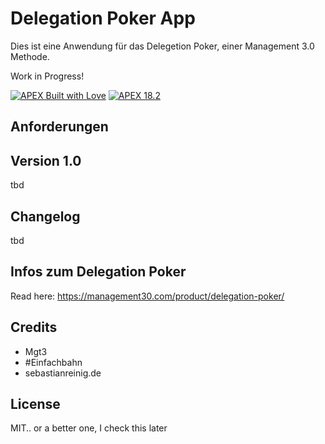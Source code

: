 # Delegation Poker App
Dies ist eine Anwendung für das Delegetion Poker, einer Management 3.0 Methode.

Work in Progress!

[![APEX Built with Love](https://cdn.rawgit.com/Dani3lSun/apex-github-badges/7919f913/badges/apex-love-badge.svg)](<LINK>)
[![APEX 18.2](https://cdn.rawgit.com/Dani3lSun/apex-github-badges/2fee47b7/badges/apex-18_2-badge.svg)](<LINK>)

## Anforderungen

## Version 1.0
tbd

## Changelog
tbd

## Infos zum Delegation Poker
Read here: https://management30.com/product/delegation-poker/


## Credits
- Mgt3
- #Einfachbahn
- sebastianreinig.de


## License
MIT.. or a better one, I check this later

